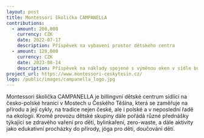 ```yaml
---
layout: post
title: Montessori školička CAMPANELLA
contributions:
  - amount: 200,000
    currency: CZK
    date: 2022-07-17
    description: Příspěvek na vybavení prostor dětského centra
  - amount: 120,000
    currency: CZK
    date: 2023-08-14
    description: Příspěvek na náklady spojené s výměnou oken v sídle budovy spolku
project_url: https://www.montessori-ceskytesin.cz/
logo: /public/images/campanella_logo.jpg
---
```


Montessori školička CAMPANELLA je billingvní dětské centrum sídlící na česko-polské hranici v Mostech u Českého Těšína, která se zaměřuje na přírodu a její cykly, na tradice nejen české, ale i polské a v neposlední řadě na ekologii. Kromě provozu dětské skupiny dále pořádá různé přednášky týkající se zdravého vaření pro děti, bylinkaření, zero-waste, a dále aktivity jako edukativní procházky do přírody, jóga pro děti, doučování dětí.
